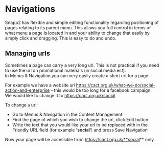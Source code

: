 # Navigations

Snapp2 has flexible and simple editing functionality regarding positioning of pages relating to its parent menu. 
This allows you full control in terms of what menu a page is located in and your ability to change that easily by simply click and dragging. 
This is easy to do and undo.

## Managing urls

Sometimes a page can carry a very long url. This is not practical if you need to use the url on promotional materials (in social media ect).  
In Menus & Navigation you can very easily create a short url for a page. 

For example we have a website url https://cact.org.uk/what-we-do/social-action-and-enterprise  - this would be too long for a facebook campaign.
We would like to change it to https://cact.org.uk/social

To change a url:
* Go to Menus & Navigation in the Content Management
* Find the page of which you wish to change the url, click Edit button 
* Write the text that you would like your url to be replaced with in the Friendly URL field (for example '**social**') and press Save Navigation

Now your page will be accessible from https://cact.org.uk/**social** only. 

